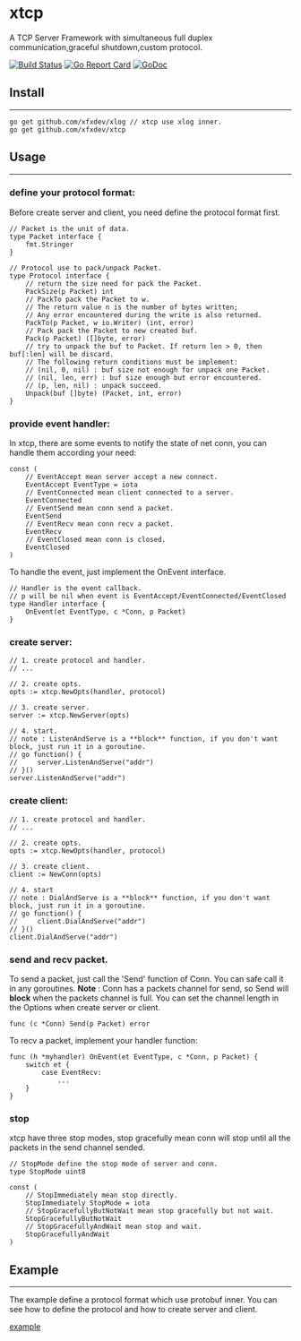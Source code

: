 # xtcp

A TCP Server Framework with simultaneous full duplex communication,graceful shutdown,custom protocol.

[![Build Status](https://travis-ci.org/xfxdev/xtcp.svg?branch=master)](https://travis-ci.org/xfxdev/xtcp)
[![Go Report Card](https://goreportcard.com/badge/github.com/xfxdev/xtcp)](https://goreportcard.com/report/github.com/xfxdev/xtcp)
[![GoDoc](https://godoc.org/github.com/xfxdev/xtcp?status.svg)](https://godoc.org/github.com/xfxdev/xtcp)


## Install
----

~~~
go get github.com/xfxdev/xlog // xtcp use xlog inner.
go get github.com/xfxdev/xtcp
~~~

## Usage
----

### define your protocol format:
Before create server and client, you need define the protocol format first.
~~~
// Packet is the unit of data.
type Packet interface {
	fmt.Stringer
}

// Protocol use to pack/unpack Packet.
type Protocol interface {
	// return the size need for pack the Packet.
	PackSize(p Packet) int
	// PackTo pack the Packet to w.
	// The return value n is the number of bytes written;
	// Any error encountered during the write is also returned.
	PackTo(p Packet, w io.Writer) (int, error)
	// Pack pack the Packet to new created buf.
	Pack(p Packet) ([]byte, error)
	// try to unpack the buf to Packet. If return len > 0, then buf[:len] will be discard.
	// The following return conditions must be implement:
	// (nil, 0, nil) : buf size not enough for unpack one Packet.
	// (nil, len, err) : buf size enough but error encountered.
	// (p, len, nil) : unpack succeed.
	Unpack(buf []byte) (Packet, int, error)
}
~~~

### provide event handler:
In xtcp, there are some events to notify the state of net conn, you can handle them according your need:
~~~
const (
	// EventAccept mean server accept a new connect.
	EventAccept EventType = iota
	// EventConnected mean client connected to a server.
	EventConnected
	// EventSend mean conn send a packet.
	EventSend
	// EventRecv mean conn recv a packet.
	EventRecv
	// EventClosed mean conn is closed.
	EventClosed
)
~~~
To handle the event, just implement the OnEvent interface.
~~~
// Handler is the event callback.
// p will be nil when event is EventAccept/EventConnected/EventClosed
type Handler interface {
	OnEvent(et EventType, c *Conn, p Packet)
}
~~~

### create server:
~~~
// 1. create protocol and handler.
// ...

// 2. create opts.
opts := xtcp.NewOpts(handler, protocol)

// 3. create server.
server := xtcp.NewServer(opts)

// 4. start.
// note : ListenAndServe is a **block** function, if you don't want block, just run it in a goroutine.
// go function() {
//     server.ListenAndServe("addr")
// }()
server.ListenAndServe("addr")
~~~

### create client:
~~~
// 1. create protocol and handler.
// ...

// 2. create opts.
opts := xtcp.NewOpts(handler, protocol)

// 3. create client.
client := NewConn(opts)

// 4. start
// note : DialAndServe is a **block** function, if you don't want block, just run it in a goroutine.
// go function() {
//     client.DialAndServe("addr")
// }()
client.DialAndServe("addr")
~~~

### send and recv packet.
To send a packet, just call the 'Send' function of Conn. You can safe call it in any goroutines.
**Note** : Conn has a packets channel for send, so Send will **block** when the packets channel is full.
You can set the channel length in the Options when create server or client.
~~~
func (c *Conn) Send(p Packet) error
~~~

To recv a packet, implement your handler function:
~~~
func (h *myhandler) OnEvent(et EventType, c *Conn, p Packet) {
	switch et {
		case EventRecv:
			...
	}
}
~~~

### stop
xtcp have three stop modes, stop gracefully mean conn will stop until all the packets in the send channel sended.
~~~
// StopMode define the stop mode of server and conn.
type StopMode uint8

const (
	// StopImmediately mean stop directly.
	StopImmediately StopMode = iota
	// StopGracefullyButNotWait mean stop gracefully but not wait.
	StopGracefullyButNotWait
	// StopGracefullyAndWait mean stop and wait.
	StopGracefullyAndWait
)
~~~

## Example
----
The example define a protocol format which use protobuf inner.
You can see how to define the protocol and how to create server and client.

[example](https://github.com/xfxdev/xtcp/example)